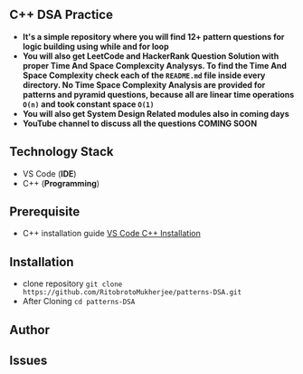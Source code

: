 ## C++ DSA Practice
- **It's a simple repository where you will find 12+ pattern questions for logic building using while and for loop**
- **You will also get LeetCode and HackerRank Question Solution with proper Time And Space Complexcity Analysys. To find the Time And Space Complexity check each of the ```README.md``` file inside every directory. No Time Space Complexity Analysis are provided for patterns and pyramid questions, because all are linear time operations ```O(n)``` and took constant space ```O(1)```**
- **You will also get System Design Related modules also in coming days**
- **YouTube channel to discuss all the questions COMING SOON**

## Technology Stack
- VS Code (**IDE**)
- C++ (**Programming**)

## Prerequisite
- C++ installation guide [VS Code C++ Installation](https://code.visualstudio.com/docs/languages/cpp)

## Installation
- clone repository ```git clone https://github.com/RitobrotoMukherjee/patterns-DSA.git```
- After Cloning ```cd patterns-DSA```

## Author

## Issues
